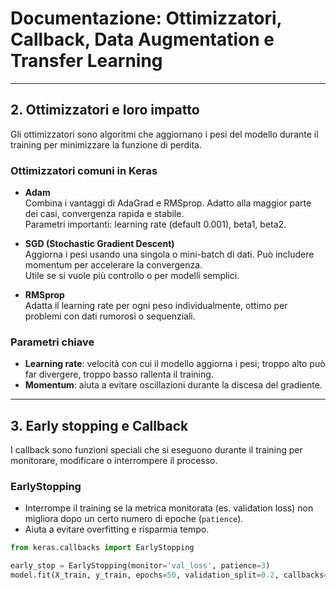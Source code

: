 # Documentazione: Ottimizzatori, Callback, Data Augmentation e Transfer Learning

---

## 2. Ottimizzatori e loro impatto

Gli ottimizzatori sono algoritmi che aggiornano i pesi del modello durante il training per minimizzare la funzione di perdita.

### Ottimizzatori comuni in Keras

- **Adam**  
  Combina i vantaggi di AdaGrad e RMSprop. Adatto alla maggior parte dei casi, convergenza rapida e stabile.  
  Parametri importanti: learning rate (default 0.001), beta1, beta2.

- **SGD (Stochastic Gradient Descent)**  
  Aggiorna i pesi usando una singola o mini-batch di dati. Può includere momentum per accelerare la convergenza.  
  Utile se si vuole più controllo o per modelli semplici.

- **RMSprop**  
  Adatta il learning rate per ogni peso individualmente, ottimo per problemi con dati rumorosi o sequenziali.

### Parametri chiave

- **Learning rate**: velocità con cui il modello aggiorna i pesi; troppo alto può far divergere, troppo basso rallenta il training.
- **Momentum**: aiuta a evitare oscillazioni durante la discesa del gradiente.

---

## 3. Early stopping e Callback

I callback sono funzioni speciali che si eseguono durante il training per monitorare, modificare o interrompere il processo.

### EarlyStopping

- Interrompe il training se la metrica monitorata (es. validation loss) non migliora dopo un certo numero di epoche (`patience`).
- Aiuta a evitare overfitting e risparmia tempo.

```python
from keras.callbacks import EarlyStopping

early_stop = EarlyStopping(monitor='val_loss', patience=3)
model.fit(X_train, y_train, epochs=50, validation_split=0.2, callbacks=[early_stop])

